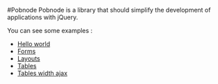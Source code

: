 #Pobnode
Pobnode is a library that should simplify the development of applications
with jQuery.


You can see  some examples :
* [Hello world](/examples/index.html) 
* [Forms](/examples/form.html)
* [Layouts](/examples/layout.html)
* [Tables](/examples/table.html)
* [Tables width ajax](/examples/tableAjax.html)

